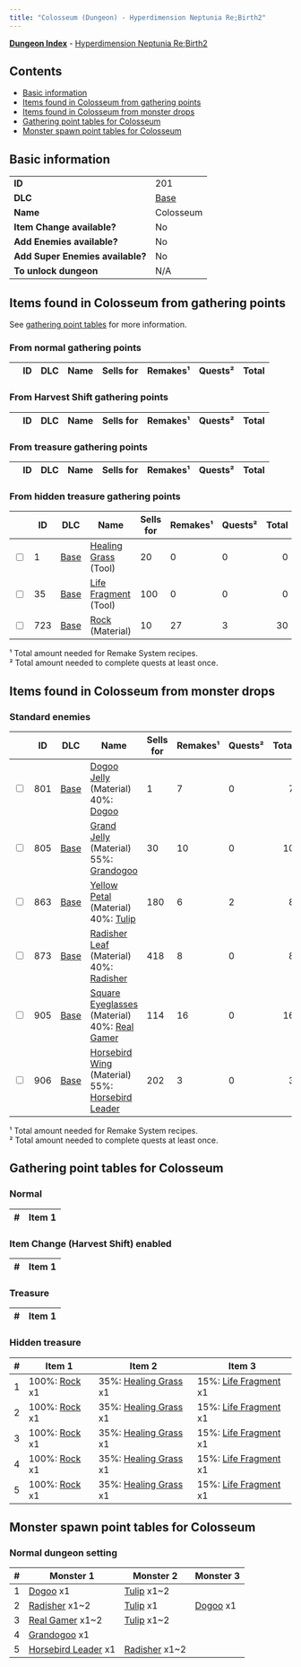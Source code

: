 ```yaml
---
title: "Colosseum (Dungeon) - Hyperdimension Neptunia Re;Birth2"
---
```


[**Dungeon Index**](/neptunia/rb2/dungeon/index.html) - [Hyperdimension Neptunia Re;Birth2](/neptunia/rb2)

## Contents

- [Basic information](#basic-information)
- [Items found in Colosseum from gathering points](#items-found-in-colosseum-from-gathering-points)
- [Items found in Colosseum from monster drops](#items-found-in-colosseum-from-monster-drops)
- [Gathering point tables for Colosseum](#gathering-point-tables-for-colosseum)
- [Monster spawn point tables for Colosseum](#monster-spawn-point-tables-for-colosseum)

## Basic information

|   |   |
| -- | -- |
| **ID** | 201 |
| **DLC** | [Base](/neptunia/rb2/dlc/0-base.html) |
| **Name** | Colosseum |
| **Item Change available?** | No |
| **Add Enemies available?** | No |
| **Add Super Enemies available?** | No |
| **To unlock dungeon** | N/A |

## Items found in Colosseum from gathering points

See [gathering point tables](#gathering-point-tables-for-colosseum) for more information.

### From normal gathering points

|    | ID | DLC | Name | Sells for | Remakes¹ | Quests² | Total |
| -- | -- | --- | ---- | --------- | -------- | ------- | ----: |


### From Harvest Shift gathering points

|    | ID | DLC | Name | Sells for | Remakes¹ | Quests² | Total |
| -- | -- | --- | ---- | --------- | -------- | ------- | ----: |


### From treasure gathering points

|    | ID | DLC | Name | Sells for | Remakes¹ | Quests² | Total |
| -- | -- | --- | ---- | --------- | -------- | ------- | ----: |


### From hidden treasure gathering points

|    | ID | DLC | Name | Sells for | Remakes¹ | Quests² | Total |
| -- | -- | --- | ---- | --------- | -------- | ------- | ----: |
| <input type="checkbox" id="rb2-item-0-1" class="trackbox" /> | 1 | [Base](/neptunia/rb2/dlc/0-base.html) | [Healing Grass](/neptunia/rb2/item/0-1-healing-grass.html) (Tool) | 20 | 0 | 0 | 0 |
| <input type="checkbox" id="rb2-item-0-35" class="trackbox" /> | 35 | [Base](/neptunia/rb2/dlc/0-base.html) | [Life Fragment](/neptunia/rb2/item/0-35-life-fragment.html) (Tool) | 100 | 0 | 0 | 0 |
| <input type="checkbox" id="rb2-item-0-723" class="trackbox" /> | 723 | [Base](/neptunia/rb2/dlc/0-base.html) | [Rock](/neptunia/rb2/item/0-723-rock.html) (Material) | 10 | 27 | 3 | 30 |

¹ Total amount needed for Remake System recipes.<br />² Total amount needed to complete quests at least once.

## Items found in Colosseum from monster drops


### Standard enemies

|    | ID | DLC | Name | Sells for | Remakes¹ | Quests² | Total |
| -- | -- | --- | ---- | --------- | -------- | ------- | ----: |
| <input type="checkbox" id="rb2-item-0-801" class="trackbox" /> | 801 | [Base](/neptunia/rb2/dlc/0-base.html) | [Dogoo Jelly](/neptunia/rb2/item/0-801-dogoo-jelly.html) (Material)<br />40%: [Dogoo](/neptunia/rb2/monster/0-101-dogoo.html) | 1 | 7 | 0 | 7 |
| <input type="checkbox" id="rb2-item-0-805" class="trackbox" /> | 805 | [Base](/neptunia/rb2/dlc/0-base.html) | [Grand Jelly](/neptunia/rb2/item/0-805-grand-jelly.html) (Material)<br />55%: [Grandogoo](/neptunia/rb2/monster/0-102-grandogoo.html) | 30 | 10 | 0 | 10 |
| <input type="checkbox" id="rb2-item-0-863" class="trackbox" /> | 863 | [Base](/neptunia/rb2/dlc/0-base.html) | [Yellow Petal](/neptunia/rb2/item/0-863-yellow-petal.html) (Material)<br />40%: [Tulip](/neptunia/rb2/monster/0-103-tulip.html) | 180 | 6 | 2 | 8 |
| <input type="checkbox" id="rb2-item-0-873" class="trackbox" /> | 873 | [Base](/neptunia/rb2/dlc/0-base.html) | [Radisher Leaf](/neptunia/rb2/item/0-873-radisher-leaf.html) (Material)<br />40%: [Radisher](/neptunia/rb2/monster/0-106-radisher.html) | 418 | 8 | 0 | 8 |
| <input type="checkbox" id="rb2-item-0-905" class="trackbox" /> | 905 | [Base](/neptunia/rb2/dlc/0-base.html) | [Square Eyeglasses](/neptunia/rb2/item/0-905-square-eyeglasses.html) (Material)<br />40%: [Real Gamer](/neptunia/rb2/monster/0-104-real-gamer.html) | 114 | 16 | 0 | 16 |
| <input type="checkbox" id="rb2-item-0-906" class="trackbox" /> | 906 | [Base](/neptunia/rb2/dlc/0-base.html) | [Horsebird Wing](/neptunia/rb2/item/0-906-horsebird-wing.html) (Material)<br />55%: [Horsebird Leader](/neptunia/rb2/monster/0-105-horsebird-leader.html) | 202 | 3 | 0 | 3 |

¹ Total amount needed for Remake System recipes.<br />² Total amount needed to complete quests at least once.

## Gathering point tables for Colosseum


### Normal


| #  | Item 1 |
| -- | ------ |


### Item Change (Harvest Shift) enabled


| #  | Item 1 |
| -- | ------ |


### Treasure


| #  | Item 1 |
| -- | ------ |


### Hidden treasure


| #  | Item 1 | Item 2 | Item 3 |
| -- | ------ | ------ | ------ |
| 1 | 100%: [Rock](/neptunia/rb2/item/0-723-rock.html) x1 | 35%: [Healing Grass](/neptunia/rb2/item/0-1-healing-grass.html) x1 | 15%: [Life Fragment](/neptunia/rb2/item/0-35-life-fragment.html) x1 |
| 2 | 100%: [Rock](/neptunia/rb2/item/0-723-rock.html) x1 | 35%: [Healing Grass](/neptunia/rb2/item/0-1-healing-grass.html) x1 | 15%: [Life Fragment](/neptunia/rb2/item/0-35-life-fragment.html) x1 |
| 3 | 100%: [Rock](/neptunia/rb2/item/0-723-rock.html) x1 | 35%: [Healing Grass](/neptunia/rb2/item/0-1-healing-grass.html) x1 | 15%: [Life Fragment](/neptunia/rb2/item/0-35-life-fragment.html) x1 |
| 4 | 100%: [Rock](/neptunia/rb2/item/0-723-rock.html) x1 | 35%: [Healing Grass](/neptunia/rb2/item/0-1-healing-grass.html) x1 | 15%: [Life Fragment](/neptunia/rb2/item/0-35-life-fragment.html) x1 |
| 5 | 100%: [Rock](/neptunia/rb2/item/0-723-rock.html) x1 | 35%: [Healing Grass](/neptunia/rb2/item/0-1-healing-grass.html) x1 | 15%: [Life Fragment](/neptunia/rb2/item/0-35-life-fragment.html) x1 |

## Monster spawn point tables for Colosseum


### Normal dungeon setting


| #  | Monster 1 | Monster 2 | Monster 3 |
| -- | --------- | --------- | --------- |
| 1 | [Dogoo](/neptunia/rb2/monster/0-101-dogoo.html) x1 | [Tulip](/neptunia/rb2/monster/0-103-tulip.html) x1~2 |
| 2 | [Radisher](/neptunia/rb2/monster/0-106-radisher.html) x1~2 | [Tulip](/neptunia/rb2/monster/0-103-tulip.html) x1 | [Dogoo](/neptunia/rb2/monster/0-101-dogoo.html) x1 |
| 3 | [Real Gamer](/neptunia/rb2/monster/0-104-real-gamer.html) x1~2 | [Tulip](/neptunia/rb2/monster/0-103-tulip.html) x1~2 |
| 4 | [Grandogoo](/neptunia/rb2/monster/0-102-grandogoo.html) x1 |
| 5 | [Horsebird Leader](/neptunia/rb2/monster/0-105-horsebird-leader.html) x1 | [Radisher](/neptunia/rb2/monster/0-106-radisher.html) x1~2 |